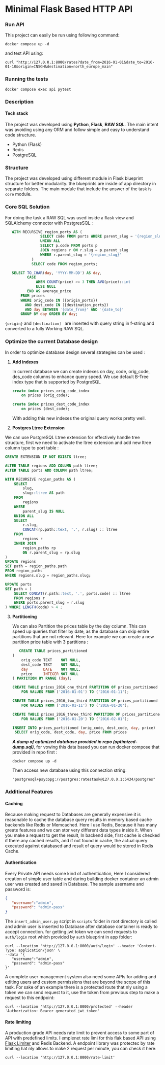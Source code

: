 # Minimal Flask Based HTTP API

### **Run API**

This project can easily be run using following command:

```shell
docker compose up -d
```

and test API using:

```shell
curl "http://127.0.0.1:8000/rates?date_from=2016-01-01&date_to=2016-01-10&origin=CNSGH&destination=north_europe_main"
```

### **Running the tests**

```shell
docker compose exec api pytest
```

### Description

#### Tech stack

The project was developed using **Python**, **Flask**, **RAW SQL**. The main intent was avoiding using any ORM and
follow simple and easy to understand code structure.
* Python (Flask)
* Redis
* PostgreSQL

### Structure
The project was developed using different module in Flask blueprint structure for better modularity. the blueprints are inside of app directory in separate folders.
The main module that include the answer of the task is `core` module.

### Core SQL Solution

For doing the task a RAW SQL was used inside a flask view and SQLAlchemy connector with PostgresSQL :

```SQL
   WITH RECURSIVE region_ports AS (
                SELECT code FROM ports WHERE parent_slug = '{region_slug}'
                UNION ALL
                SELECT p.code FROM ports p
                JOIN regions r ON r.slug = p.parent_slug
                WHERE r.parent_slug = '{region_slug}'
            )
            SELECT code FROM region_ports;

   SELECT TO_CHAR(day, 'YYYY-MM-DD') AS day,
          CASE
              WHEN COUNT(price) >= 3 THEN AVG(price)::int
              ELSE NULL
          END AS average_price
       FROM prices
       WHERE orig_code IN ({origin_ports})
         AND dest_code IN ({destination_ports})
         AND day BETWEEN '{date_from}' AND '{date_to}'
       GROUP BY day ORDER BY day;
   ```

`{origin}` and `[destination] ` are inserted with query string in f-string and converted to a fully Working RAW SQL.

### Optimize the current Database design

In order to optimize database design several strategies can be used :

1. **Add indexes**

   In current database we can create indexes on day, code, orig_code, des_code columns to enhance query speed. We use
   default B-Tree index type that is supported by PostgreSQL

   ```SQL
   create index prices_orig_code_index
       on prices (orig_code);
   
   create index prices_dest_code_index
       on prices (dest_code);
   ```
   With adding this new indexes the original query works pretty well.


2. **Postgres Ltree Extension**

We can use PostgreSQL Ltree extension for effectively handle tree structure, first we need to activate the ltree extension and add new ltree column type to port table :

   ```sql
   CREATE EXTENSION IF NOT EXISTS ltree;
   
   ALTER TABLE regions ADD COLUMN path ltree;
   ALTER TABLE ports ADD COLUMN path ltree;
   
   WITH RECURSIVE region_paths AS (
       SELECT
           slug,
           slug::ltree AS path
       FROM
           regions
       WHERE
           parent_slug IS NULL
       UNION ALL
       SELECT
           r.slug,
           CONCAT(rp.path::text, '.', r.slug) :: ltree
       FROM
           regions r
       INNER JOIN
           region_paths rp
           ON r.parent_slug = rp.slug
   )
   UPDATE regions
   SET path = region_paths.path
   FROM region_paths
   WHERE regions.slug = region_paths.slug;
   
   UPDATE ports
   SET path = (
       SELECT CONCAT(r.path::text, '.', ports.code) :: ltree
       FROM regions r
       WHERE ports.parent_slug = r.slug
   ) WHERE LENGTH(code) > 4 ;
   ```


3. **Partitioning**

   We can also Partition the prices table by the day column. This can speed up queries that filter by date, as the
   database can skip entire partitions that are not relevant. Here for example we can create a new partition price table
   with 3 partitions :

    ```SQL
       CREATE TABLE prices_partitioned
    (
        orig_code TEXT    NOT NULL,
        dest_code TEXT    NOT NULL,
        day       DATE    NOT NULL,
        price     INTEGER NOT NULL
    ) PARTITION BY RANGE (day);
    
    CREATE TABLE prices_2016_one_third PARTITION OF prices_partitioned
        FOR VALUES FROM ('2016-01-01') TO ('2016-01-11');
    
    CREATE TABLE prices_2016_two_third PARTITION OF prices_partitioned
        FOR VALUES FROM ('2016-01-11') TO ('2016-01-20');
    
    CREATE TABLE prices_2016_three_third PARTITION OF prices_partitioned
        FOR VALUES FROM ('2016-01-20') TO ('2016-02-01');
    
    INSERT INTO prices_partitioned (orig_code, dest_code, day, price)
     SELECT orig_code, dest_code, day, price FROM prices
    ```

   **_A dump of optimized database provided in repo (optimized-dump.sql)_**, for vowing this data based you can run
   docker compose that provided in repo first :
   ```shell
   docker compose up -d
   ```
   Then access new database using this connection string:
   ```shell
   "postgresql+psycopg://postgres:ratestask@127.0.0.1:5434/postgres"
   ```
   
### Additional Features

#### Caching
Because making request to Databases are generally expensive it is reasonable to cache the database query results in memory based cache backends like Redis or Memcached. 
Here I use Redis, Because it has many greate features and we can stor very different data types inside it. When you make a request to get the result, In backend side, 
first cache is checked if there any cached results, and if not found in cache, the actual query executed against databased and result of query would be stored in Redis Cache.

#### Authentication
Every Private API needs some kind of authentication, Here I considered creation of simple user table and during building docker container an admin user was created and saved in Database. The sample username and password is: 
```json
{
   "username":"admin",
   "password": "admin-pass"
}
```
The `insert_admin_user.py` script in `scripts` folder in root directory is called and admin user is inserted to Database after database container is ready to accept connection.
for getting jwt token we can send requests to `auth/login` root which provided by `auth` blueprint in app folder:
```shell
curl --location 'http://127.0.0.1:8000/auth/login' --header 'Content-Type: application/json' \
--data '{
   "username":"admin",
   "password": "admin-pass"
}'
```
A complete user management system also need some APIs for adding and editing users and custom permissions that are beyond the scope of this task.
For sake of an example there is a protected route that nly using a token we can send request to it, use the token from previous step to make a request to this endpoint:
```shell
curl --location 'http://127.0.0.1:8000/protected' --header 'Authorization: Bearer generated_jwt_token'
```

#### Rate limiting
A production grade API needs rate limit to prevent access to some part of API with predefined limits. I emplenet rate limi for this flak based API using [Flask Limiter](https://flask-limiter.readthedocs.io/en/stable/) and Redis Backend. 
A endpoint  library was protectec by rate limiting hat nly allows to make 2 request per minute, you can check it here:
```shell
curl --location 'http://127.0.0.1:8000/rate-limit'
```